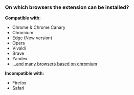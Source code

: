 ### On which browsers the extension can be installed?

**Compatible with:**
- Chrome & Chrome Canary
- Chromium
- Edge (New version)
- Opera
- Vivaldi
- Brave
- Yandex
- [...and many browsers based on chromium](https://en.wikipedia.org/wiki/Chromium_(web_browser)#Browsers_based_on_Chromium)

**Incompatible with:**
- Firefox
- Safari

[](id:browser-extension-install-compatible-compatibility-chrome-chromium-edge-opera-vivaldi-brave-firefox-safari)
